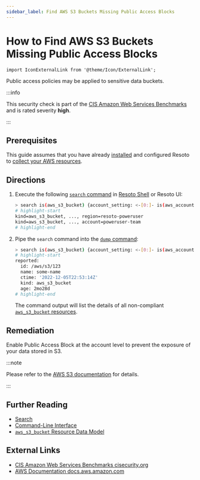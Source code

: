 ```yaml
---
sidebar_label: Find AWS S3 Buckets Missing Public Access Blocks
---
```


# How to Find AWS S3 Buckets Missing Public Access Blocks

```mdx-code-block
import IconExternalLink from '@theme/Icon/ExternalLink';
```

Public access policies may be applied to sensitive data buckets.

:::info

This security check is part of the [CIS Amazon Web Services Benchmarks](https://cisecurity.org/benchmark/amazon_web_services) and is rated severity **high**.

:::

## Prerequisites

This guide assumes that you have already [installed](../../../getting-started/install-resoto/index.md) and configured Resoto to [collect your AWS resources](../../../how-to-guides/data-sources/collect-aws-resource-data.md).

## Directions

1. Execute the following [`search` command](../../../reference/cli/search-commands/search.md) in [Resoto Shell](../../../reference/components/shell.md) or Resoto UI:

   ```bash
   > search is(aws_s3_bucket) {account_setting: <-[0:]- is(aws_account) --> is(aws_s3_account_settings)} (bucket_public_access_block_configuration.block_public_acls==false and account_setting.reported.bucket_public_access_block_configuration.block_public_acls==false) or (bucket_public_access_block_configuration.ignore_public_acls==false and account_setting.reported.bucket_public_access_block_configuration.ignore_public_acls==false) or (bucket_public_access_block_configuration.block_public_policy==false and account_setting.reported.bucket_public_access_block_configuration.block_public_policy==false) or (bucket_public_access_block_configuration.restrict_public_buckets==false and account_setting.reported.bucket_public_access_block_configuration.restrict_public_buckets==false)
   # highlight-start
   ​kind=aws_s3_bucket, ..., region=resoto-poweruser
   ​kind=aws_s3_bucket, ..., account=poweruser-team
   # highlight-end
   ```

2. Pipe the `search` command into the [`dump` command](../../../reference/cli/format-commands/dump.md):

   ```bash
   > search is(aws_s3_bucket) {account_setting: <-[0:]- is(aws_account) --> is(aws_s3_account_settings)} (bucket_public_access_block_configuration.block_public_acls==false and account_setting.reported.bucket_public_access_block_configuration.block_public_acls==false) or (bucket_public_access_block_configuration.ignore_public_acls==false and account_setting.reported.bucket_public_access_block_configuration.ignore_public_acls==false) or (bucket_public_access_block_configuration.block_public_policy==false and account_setting.reported.bucket_public_access_block_configuration.block_public_policy==false) or (bucket_public_access_block_configuration.restrict_public_buckets==false and account_setting.reported.bucket_public_access_block_configuration.restrict_public_buckets==false) | dump
   # highlight-start
   ​reported:
   ​  id: /aws/s3/123
   ​  name: some-name
   ​  ctime: '2022-12-05T22:53:14Z'
   ​  kind: aws_s3_bucket
   ​  age: 2mo28d
   # highlight-end
   ```

   The command output will list the details of all non-compliant [`aws_s3_bucket` resources](../../../reference/data-models/aws.md#aws_s3_bucket).

## Remediation

Enable Public Access Block at the account level to prevent the exposure of your data stored in S3.

:::note

Please refer to the [AWS S3 documentation](https://docs.aws.amazon.com/AmazonS3/latest/userguide/access-control-block-public-access.html) for details.

:::

## Further Reading

- [Search](../../../reference/search/index.md)
- [Command-Line Interface](../../../reference/cli/index.md)
- [`aws_s3_bucket` Resource Data Model](../../../reference/data-models/aws.md#aws_s3_bucket)

## External Links

- [CIS Amazon Web Services Benchmarks <span class="badge badge--secondary" aria-hidden="true">cisecurity.org <IconExternalLink width="10" height="10" /></span>](https://cisecurity.org/benchmark/amazon_web_services)
- [AWS Documentation <span class="badge badge--secondary" aria-hidden="true">docs.aws.amazon.com <IconExternalLink width="10" height="10" /></span>](https://docs.aws.amazon.com/AmazonS3/latest/userguide/access-control-block-public-access.html)
